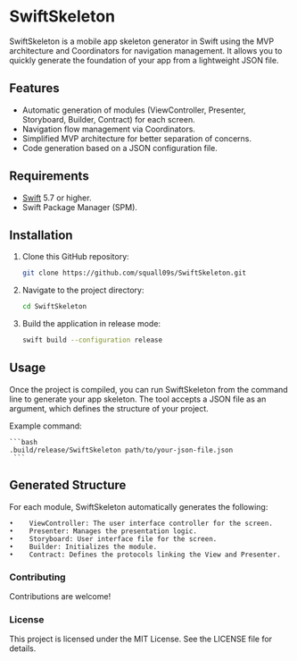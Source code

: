 # SwiftSkeleton

SwiftSkeleton is a mobile app skeleton generator in Swift using the MVP architecture and Coordinators for navigation management. It allows you to quickly generate the foundation of your app from a lightweight JSON file.

## Features

- Automatic generation of modules (ViewController, Presenter, Storyboard, Builder, Contract) for each screen.
- Navigation flow management via Coordinators.
- Simplified MVP architecture for better separation of concerns.
- Code generation based on a JSON configuration file.

## Requirements

- [Swift](https://swift.org/getting-started/) 5.7 or higher.
- Swift Package Manager (SPM).

## Installation

1. Clone this GitHub repository:

    ```bash
    git clone https://github.com/squall09s/SwiftSkeleton.git
    ```

2. Navigate to the project directory:

    ```bash
    cd SwiftSkeleton
    ```

3. Build the application in release mode:

    ```bash
    swift build --configuration release
    ```

## Usage

Once the project is compiled, you can run SwiftSkeleton from the command line to generate your app skeleton. The tool accepts a JSON file as an argument, which defines the structure of your project.

Example command:

    ```bash
    .build/release/SwiftSkeleton path/to/your-json-file.json
     ```
    
## Generated Structure

For each module, SwiftSkeleton automatically generates the following:

    •    ViewController: The user interface controller for the screen.
    •    Presenter: Manages the presentation logic.
    •    Storyboard: User interface file for the screen.
    •    Builder: Initializes the module.
    •    Contract: Defines the protocols linking the View and Presenter.


### Contributing

Contributions are welcome! 

### License

This project is licensed under the MIT License. See the LICENSE file for details.
